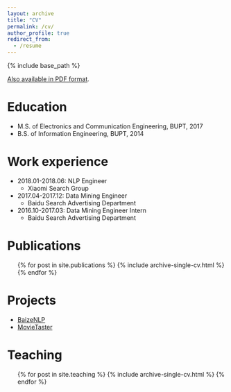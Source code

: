 ```yaml
---
layout: archive
title: "CV"
permalink: /cv/
author_profile: true
redirect_from:
  - /resume
---
```


{% include base_path %}

[Also available in PDF format](/files/CV_JiayingLu.pdf).

Education
======
* M.S. of Electronics and Communication Engineering, BUPT, 2017
* B.S. of Information Engineering, BUPT, 2014

Work experience
======
* 2018.01-2018.06: NLP Engineer
  * Xiaomi Search Group
* 2017.04-2017.12: Data Mining Engineer
  * Baidu Search Advertising Department
* 2016.10-2017.03: Data Mining Engineer Intern
  * Baidu Search Advertising Department

Publications
======
  <ul>{% for post in site.publications %}
    {% include archive-single-cv.html %}
  {% endfor %}</ul>

Projects
======
- [BaizeNLP](https://github.com/lujiaying/BaizeNLP)
- [MovieTaster](https://github.com/lujiaying/MovieTaster-Open)

Teaching
======
  <ul>{% for post in site.teaching %}
    {% include archive-single-cv.html %}
  {% endfor %}</ul>
